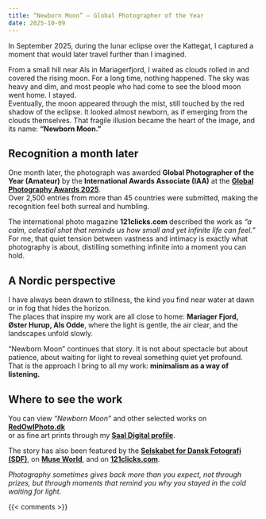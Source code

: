```yaml
---
title: “Newborn Moon” – Global Photographer of the Year
date: 2025-10-09
---
```

In September 2025, during the lunar eclipse over the Kattegat, I captured a moment that would later travel further than I imagined.

From a small hill near Als in Mariagerfjord, I waited as clouds rolled in and covered the rising moon. For a long time, nothing happened. The sky was heavy and dim, and most people who had come to see the blood moon went home. I stayed.  
Eventually, the moon appeared through the mist, still touched by the red shadow of the eclipse. It looked almost newborn, as if emerging from the clouds themselves. That fragile illusion became the heart of the image, and its name: **“Newborn Moon.”**

<!--more-->

## Recognition a month later

One month later, the photograph was awarded **Global Photographer of the Year (Amateur)** by the **International Awards Associate (IAA)** at the [**Global Photography Awards 2025**](https://globalphotographyawards.com/winner-info.php?id=2041).  
Over 2,500 entries from more than 45 countries were submitted, making the recognition feel both surreal and humbling.

The international photo magazine **121clicks.com** described the work as *“a calm, celestial shot that reminds us how small and yet infinite life can feel.”*  
For me, that quiet tension between vastness and intimacy is exactly what photography is about, distilling something infinite into a moment you can hold.

## A Nordic perspective

I have always been drawn to stillness, the kind you find near water at dawn or in fog that hides the horizon.  
The places that inspire my work are all close to home: **Mariager Fjord, Øster Hurup, Als Odde**, where the light is gentle, the air clear, and the landscapes unfold slowly.

“Newborn Moon” continues that story. It is not about spectacle but about patience, about waiting for light to reveal something quiet yet profound.  
That is the approach I bring to all my work: **minimalism as a way of listening.**

## Where to see the work

You can view *“Newborn Moon”* and other selected works on  
[**RedOwlPhoto.dk**](https://redowlphoto.dk/?utm_source=chatgpt.com)  
or as fine art prints through my [**Saal Digital profile**](https://photo-portal.shop/profiles/Allan-Andersen).  

The story has also been featured by the [**Selskabet for Dansk Fotografi (SDF)**](https://www.sdf.dk/nyheder/nyheder/1172-allan-andersen-vinder-international-pris-for-foto-af-blodmanen.html), on [**Muse World**](https://www.muse.world/index.php/post/2025-global-photography-awards-honors-outstanding-photographers-category-winners-of-the-year), and on [**121clicks.com**](https://121clicks.com/inspirations/global-photography-awards-2025-winners).

*Photography sometimes gives back more than you expect, not through prizes, but through moments that remind you why you stayed in the cold waiting for light.*

{{< comments >}}
